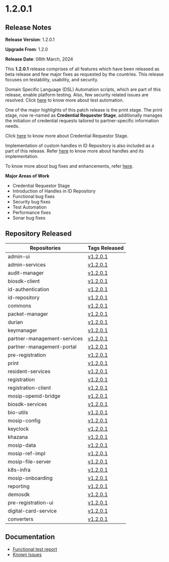 # 1.2.0.1

## Release Notes

**Release Version**: 1.2.0.1 

**Upgrade From**: 1.2.0

**Release Date**: 06th March, 2024

This **1.2.0.1** release comprises of all features which have been released as beta release and few major fixes as requested by the countries. This release focuses on testability, usability, and security.

Domain Specific Language (DSL) Automation scripts, which are part of this release, enable platform testing. Also, few security related issues are resolved. Click [here](https://docs.mosip.io/1.2.0/test-automation) to know more about test automation.

One of the major highlights of this patch release is the print stage. The print stage, now re-named as **Credential Requester Stage**, additionally manages the initiation of credential requests tailored to partner-specific information needs.  

Click [here](https://docs.mosip.io/1.2.0/modules/registration-processor#stages-and-services) to know more about Credential Requestor Stage.

Implementation of custom handles in ID Repository is also included as a part of this release. Refer [here](https://docs.mosip.io/1.2.0/modules/id-repository/custom-handle) to know more about handles and its implementation.

To know more about bug fixes and enhancements, refer [here](https://docs.mosip.io/1.2.0/releases/release-notes-1.2.0.1/enhancements).

**Major Areas of Work**

* Credential Requestor Stage
* Introduction of Handles in ID Repository
* Functional bug fixes
* Security bug fixes
* Test Automation
* Performance fixes
* Sonar bug fixes

## Repository Released

| **Repositories**            | **Tags Released**                                                                    |
| --------------------------- | ------------------------------------------------------------------------------------ |
| admin-ui                    |[v1.2.0.1](https://github.com/mosip/admin-ui/tree/v1.2.0.1/)                          |
| admin-services              |[v1.2.0.1](https://github.com/mosip/admin-services/tree/v1.2.0.1/)                    |
| audit-manager               |[v1.2.0.1](https://github.com/mosip/audit-manager/tree/v1.2.0.1/)                     |
| biosdk-client               |[v1.2.0.1](https://github.com/mosip/biosdk-client/tree/v1.2.0.1/)                     |
| id-authentication           |[v1.2.0.1](https://github.com/mosip/id-authentication/tree/v1.2.0.1/)                 |
| id-repository               |[v1.2.0.1](https://github.com/mosip/id-repository/tree/v1.2.0.1/)                     |
| commons                     |[v1.2.0.1](https://github.com/mosip/commons/tree/v1.2.0.1/)                           |
| packet-manager              |[v1.2.0.1](https://github.com/mosip/packet-manager/tree/v1.2.0.1/)                    |
| durian                      |[v1.2.0.1](https://github.com/mosip/durian/tree/v1.2.0.1/)                            |
| keymanager                  |[v1.2.0.1](https://github.com/mosip/keymanager/tree/v1.2.0.1/)                        |
| partner-management-services |[v1.2.0.1]( https://github.com/mosip/partner-management-services/tree/v1.2.0.1/)      |
| partner-management-portal   |[v1.2.0.1](https://github.com/mosip/partner-management-services/tree/v1.2.0.1/)       |
| pre-registration            |[v1.2.0.1](https://github.com/mosip/pre-registration/tree/v1.2.0.1/)                  |
| print                       |[v1.2.0.1](https://github.com/mosip/print/tree/v1.2.0.1/)                             |
| resident-services           |[v1.2.0.1](https://github.com/mosip/resident-services/tree/v1.2.0.1/)                 |
| registration                |[v1.2.0.1](https://github.com/mosip/registration/tree/v1.2.0.1/)                      |
| registration-client         |[v1.2.0.1](https://github.com/mosip/registration-client/tree/v1.2.0.1/)               |
| mosip-openid-bridge         |[v1.2.0.1](https://github.com/mosip/mosip-openid-bridge/tree/v1.2.0.1/)               |
| biosdk-services             |[v1.2.0.1](https://github.com/mosip/biosdk-services/tree/v1.2.0.1/)                   |
| bio-utils                   |[v1.2.0.1](https://github.com/mosip/bio-utils/tree/v1.2.0.1/)                         |
| mosip-config                |[v1.2.0.1](https://github.com/mosip/mosip-config/tree/v1.2.0.1/)                      |
| keyclock                    |[v1.2.0.1](https://github.com/mosip/keycloak/tree/v1.2.0.1/)                          |
| khazana                     |[v1.2.0.1](https://github.com/mosip/khazana/tree/v1.2.0.1/)                           |
| mosip-data                  |[v1.2.0.1](https://github.com/mosip/mosip-data/tree/v1.2.0.1/)                        |
| mosip-ref-impl              |[v1.2.0.1](https://github.com/mosip/mosip-ref-impl/tree/v1.2.0.1/)                    |
| mosip-file-server           |[v1.2.0.1](https://github.com/mosip/mosip-file-server/tree/v1.2.0.1/)                 |
| k8s-infra                   |[v1.2.0.1](https://github.com/mosip/k8s-infra/tree/v1.2.0.1/)                         |
| mosip-onboarding            |[v1.2.0.1](https://github.com/mosip/mosip-onboarding/tree/v1.2.0.1/)                  |
| reporting                   |[v1.2.0.1](https://github.com/mosip/reporting/tree/v1.2.0.1/)                         |
| demosdk                     |[v1.2.0.1](https://github.com/mosip/demosdk/tree/v1.2.0.1/)                           |
| pre-registration-ui         |[v1.2.0.1](https://github.com/mosip/pre-registration-ui/tree/v1.2.0.1/)               |
| digital-card-service        |[v1.2.0.1](https://github.com/mosip/digital-card-service/tree/v1.2.0.1/)              |
| converters                  | [v1.2.0.1](https://github.com/mosip/converters/tree/v1.2.0.1/)                       |

## Documentation

* [Functional test report](https://docs.mosip.io/1.2.0/releases/release-notes-1.2.0.1/test-report-1.2.0.1)
* [Known Issues](https://mosip.atlassian.net/browse/MOSIP-29944?jql=labels%20%3D%20Known_Issue_1.2.0.1) 
